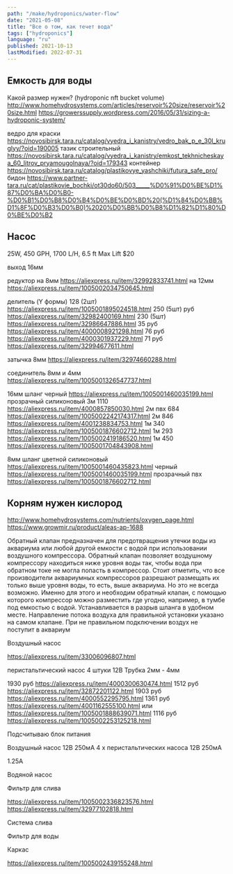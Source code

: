 ```yaml
---
path: "/make/hydroponics/water-flow"
date: "2021-05-08"
title: "Все о том, как течет вода"
tags: ["hydroponics"]
language: "ru"
published: 2021-10-13
lastModified: 2022-07-31
---
```


## Емкость для воды

Какой размер нужен? (hydroponic nft bucket volume)
http://www.homehydrosystems.com/articles/reservoir%20size/reservoir%20size.html
https://growerssupply.wordpress.com/2016/05/31/sizing-a-hydroponic-system/

ведро для краски https://novosibirsk.tara.ru/catalog/vyedra_i_kanistry/vedro_bak_p_e_30l_kruglyy/?oid=190005
тазик строительный https://novosibirsk.tara.ru/catalog/vyedra_i_kanistry/emkost_tekhnicheskaya_60_litrov_pryamougolnaya/?oid=179343
контейнер https://novosibirsk.tara.ru/catalog/plastikovye_yashchiki/futura_safe_pro/
бидон https://www.partner-tara.ru/cat/plastikovie_bochki/ot30do60/503_____%D0%91%D0%BE%D1%87%D0%BA%D0%B0-%D0%B1%D0%B8%D0%B4%D0%BE%D0%BD%20(%D1%84%D0%BB%D1%8F%D0%B3%D0%B0)%2020%D0%BB%D0%B8%D1%82%D1%80%D0%BE%D0%B2

## Насос 

25W, 450 GPH, 1700 L/H, 6.5 ft Max Lift $20

выход 16мм

редуктор на 8мм https://aliexpress.ru/item/32992833741.html
на 12мм https://aliexpress.ru/item/1005002034750645.html

делитель (Y формы)
128 (2шт) https://aliexpress.ru/item/1005001895024518.html
250 (5шт) руб https://aliexpress.ru/item/32982400169.html
230 (5шт) https://aliexpress.ru/item/32986647886.html
35 руб https://aliexpress.ru/item/4000008921298.html
76 руб https://aliexpress.ru/item/4000301937229.html
71 руб https://aliexpress.ru/item/32994677611.html

затычка 8мм https://aliexpress.ru/item/32974660288.html

соединитель 8мм и 4мм https://aliexpress.ru/item/1005001326547737.html

16мм шланг
черный https://aliexpress.ru/item/1005001460035199.html
прозрачный силиконовый
3м 1110 https://aliexpress.ru/item/4000857850030.html
2м пвх 684 https://aliexpress.ru/item/1005002242174317.html
2м 846 https://aliexpress.ru/item/4001238834753.html
1м 340 https://aliexpress.ru/item/1005001876602712.html
1м 293 https://aliexpress.ru/item/1005002419186520.html
1м 450 https://aliexpress.ru/item/1005001704843908.html


8мм шланг
цветной силиконовый https://aliexpress.ru/item/1005001460435823.html
черный https://aliexpress.ru/item/1005001460035199.html
прозрачный пвх https://aliexpress.ru/item/1005001876602712.html


## Корням нужен кислород

http://www.homehydrosystems.com/nutrients/oxygen_page.html
https://www.growmir.ru/product/aleas-ap-1688

Обратный клапан предназначен для предотвращения утечки воды из аквариума или любой другой емкости с водой при использовании воздушного компрессора. Обратный клапан  позволяет воздушному компрессору находиться ниже уровня воды так, чтобы вода при обратном токе не могла попасть в компрессор.
Стоит отметить, что все производители аквариумных компрессоров разрешают размещать их только выше уровня воды, то есть, выше аквариума. Но это не всегда возможно. Именно для этого и необходим обратный клапан, с помощью которого компрессор можно разместить где угодно, например, в тумбе под емкостью с водой.
Устанавливается в разрыв шланга в удобном месте. Направление потока воздуха для правильной установки указано на самом клапане. При не правильном подключении воздух не поступит в аквариум


Воздушный насос

https://aliexpress.ru/item/33006096807.html

перистальтический насос
4 штуки
12В
Трубка 2мм - 4мм

1930 руб https://aliexpress.ru/item/4000300630474.html
1512 руб https://aliexpress.ru/item/32872201122.html
1903 руб https://aliexpress.ru/item/4000552295795.html
1361 руб https://aliexpress.ru/item/4001162555100.html или https://aliexpress.ru/item/1005001888639071.html
1116 руб https://aliexpress.ru/item/1005002253125218.html


Подсчитываю блок питания

Воздушный насос 12В 250мА
4 х перистальтических насоса 12В 250мА

1.25А

Водяной насос


Фильтр для слива

https://aliexpress.ru/item/1005002336823576.html
https://aliexpress.ru/item/32977102818.html

Система слива

Фильтр для воды

Каркас

https://aliexpress.ru/item/1005002439155248.html
